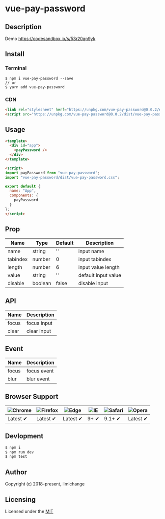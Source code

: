 # vue-pay-password

## Description

Demo
https://codesandbox.io/s/53r20qn9yk

## Install

### Terminal
```shell
$ npm i vue-pay-password --save
// or
$ yarn add vue-pay-password
```

### CDN

```html
<link rel="stylesheet" herf="https://unpkg.com/vue-pay-password@0.0.2/dist/vue-pay-password.css">
<script src="https://unpkg.com/vue-pay-password@0.0.2/dist/vue-pay-password.umd.min.js" />
```

## Usage
```html
<template>
  <div id="app">
    <payPassword />
  </div>
</template>

<script>
import payPassword from "vue-pay-password";
import "vue-pay-password/dist/vue-pay-password.css";

export default {
  name: "App",
  components: {
    payPassword
  }
};
</script>
```

## Prop

| Name         | Type      | Default      | Description              |
|--------------|-----------|--------------|--------------------------|
| name         | string    | ''           | input name               |
| tabindex     | number    | 0            | input tabindex           |
| length       | number    | 6            | input value length       |
| value        | string    | ''           | default input value      |
| disable      | boolean   | false        | disable input            |

## API

| Name         | Description              |
|--------------|--------------------------|
| focus        | focus input              |
| clear        | clear input              |

## Event

| Name         | Description              |
|--------------|--------------------------|
| focus        | focus event              |
| blur         | blur event               |

## Browser Support

![Chrome](https://raw.github.com/alrra/browser-logos/master/src/chrome/chrome_48x48.png) | ![Firefox](https://raw.github.com/alrra/browser-logos/master/src/firefox/firefox_48x48.png) | ![Edge](https://raw.github.com/alrra/browser-logos/master/src/edge/edge_48x48.png) | ![IE](https://raw.github.com/alrra/browser-logos/master/src/archive/internet-explorer_9-11/internet-explorer_9-11_48x48.png) | ![Safari](https://raw.github.com/alrra/browser-logos/master/src/safari/safari_48x48.png) | ![Opera](https://raw.github.com/alrra/browser-logos/master/src/opera/opera_48x48.png)
--- | --- | --- | --- | --- | --- |
Latest ✔ | Latest ✔ | Latest ✔ | 9+ ✔ | 9.1+ ✔ | Latest ✔ |

## Devlopment

```sh
$ npm i
$ npm run dev
$ npm test
```

## Author

Copyright (c) 2018-present, limichange

## Licensing

Licensed under the [MIT](https://opensource.org/licenses/MIT)
